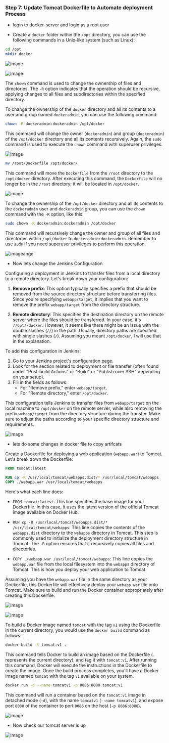 ### Step 7: Update Tomcat Dockerfile to Automate deployment Process

* login to docker-server and login as a root user

* Create a `docker` folder within the `/opt` directory, you can use the following commands in a Unix-like system (such as Linux):

```bash
cd /opt
mkdir docker
```


![image](https://github.com/pranav278/Simple_Devops_Project/assets/84725860/a0d4205f-bb04-408a-8a61-b54bd54cf93f)

![image](https://github.com/pranav278/Simple_Devops_Project/assets/84725860/acf70d43-a2c7-413e-996b-5c4bfea138fb)

The `chown` command is used to change the ownership of files and directories. The `-R` option indicates that the operation should be recursive, applying changes to all files and subdirectories within the specified directory.

To change the ownership of the `docker` directory and all its contents to a user and group named `dockeradmin`, you can use the following command:

```bash
chown -R dockeradmin:dockeradmin /opt/docker
```

This command will change the owner (`dockeradmin`) and group (`dockeradmin`) of the `/opt/docker` directory and all its contents recursively. Again, the `sudo` command is used to execute the `chown` command with superuser privileges.


![image](https://github.com/pranav278/Simple_Devops_Project/assets/84725860/87dbfc02-3f6e-4ffa-822f-42db3ec04fa2)

```bash
mv /root/Dockerfile /opt/docker/
```

This command will move the `Dockerfile` from the `/root` directory to the `/opt/docker` directory. After executing this command, the `Dockerfile` will no longer be in the `/root` directory; it will be located in `/opt/docker`.

![image](https://github.com/pranav278/Simple_Devops_Project/assets/84725860/77bb5fb5-7a73-497a-a8a9-d4f141fa1333)

To change the ownership of the `/opt/docker` directory and all its contents to the `dockeradmin` user and `dockeradmin` group, you can use the `chown` command with the `-R` option, like this:

```bash
sudo chown -R dockeradmin:dockeradmin /opt/docker
```

This command will recursively change the owner and group of all files and directories within `/opt/docker` to `dockeradmin:dockeradmin`. Remember to use `sudo` if you need superuser privileges to perform this operation.

![image](https://github.com/pranav278/Simple_Devops_Project/assets/84725860/18b87105-7064-4702-9878-110a5235c77a)ange 

* Now lets change the Jenkins Configuration 

Configuring a deployment in Jenkins to transfer files from a local directory to a remote directory. Let's break down your configuration:

1. **Remove prefix**: This option typically specifies a prefix that should be removed from the source directory structure before transferring files. Since you're specifying `webapp/target`, it implies that you want to remove the prefix `webapp/target` from the directory structure.

2. **Remote directory**: This specifies the destination directory on the remote server where the files should be transferred. In your case, it's `//opt//docker`. However, it seems like there might be an issue with the double slashes (`//`) in the path. Usually, directory paths are specified with single slashes (`/`). Assuming you meant `/opt/docker`, I will use that in the explanation.

To add this configuration in Jenkins:

1. Go to your Jenkins project's configuration page.
2. Look for the section related to deployment or file transfer (often found under "Post-build Actions" or "Build" or "Publish over SSH" depending on your setup).
3. Fill in the fields as follows:
   - For "Remove prefix," enter `webapp/target`.
   - For "Remote directory," enter `/opt/docker`.

This configuration tells Jenkins to transfer files from `webapp/target` on the local machine to `/opt/docker` on the remote server, while also removing the prefix `webapp/target` from the directory structure during the transfer. Make sure to adjust the paths according to your specific directory structure and requirements.

![image](https://github.com/pranav278/Simple_Devops_Project/assets/84725860/e4d0655f-27dd-4168-a86a-4df05d0607f8)

* lets do some changes in docker file to copy artifcats

Create a Dockerfile for deploying a web application (`webapp.war`) to Tomcat. Let's break down the Dockerfile:

```Dockerfile
FROM tomcat:latest

RUN cp -R /usr/local/tomcat/webapps.dist/* /usr/local/tomcat/webapps
COPY ./webapp.war /usr/local/tomcat/webapps
```

Here's what each line does:

- `FROM tomcat:latest`: This line specifies the base image for your Dockerfile. In this case, it uses the latest version of the official Tomcat image available on Docker Hub.

- `RUN cp -R /usr/local/tomcat/webapps.dist/* /usr/local/tomcat/webapps`: This line copies the contents of the `webapps.dist` directory to the `webapps` directory in Tomcat. This step is commonly used to initialize the deployment directory structure in Tomcat. The `-R` option ensures that it recursively copies all files and directories.

- `COPY ./webapp.war /usr/local/tomcat/webapps`: This line copies the `webapp.war` file from the local filesystem into the `webapps` directory of Tomcat. This is how you deploy your web application to Tomcat. 

Assuming you have the `webapp.war` file in the same directory as your Dockerfile, this Dockerfile will effectively deploy your `webapp.war` file onto Tomcat. Make sure to build and run the Docker container appropriately after creating this Dockerfile.

![image](https://github.com/pranav278/Simple_Devops_Project/assets/84725860/c8ed0659-10b5-4d8e-8cdb-35a11ad2fc87)

![image](https://github.com/pranav278/Simple_Devops_Project/assets/84725860/473aae1b-e3a6-4cb9-8e72-769b90677437)

To build a Docker image named `tomcat` with the tag `v1` using the Dockerfile in the current directory, you would use the `docker build` command as follows:

```bash
docker build -t tomcat:v1 .
```

This command tells Docker to build an image based on the Dockerfile (`.` represents the current directory), and tag it with `tomcat:v1`. After running this command, Docker will execute the instructions in the Dockerfile to create the image. Once the build process completes, you'll have a Docker image named `tomcat` with the tag `v1` available on your system.




```bash
docker run -d --name tomcatv1 -p 8086:8080 tomcat:v1
```

This command will run a container based on the `tomcat:v1` image in detached mode (`-d`), with the name `tomcatv1` (`--name tomcatv1`), and expose port `8080` of the container to port `8086` on the host (`-p 8086:8080`).

![image](https://github.com/pranav278/Simple_Devops_Project/assets/84725860/fbe6d820-9d98-4ce5-a334-8c1608c900cb)

* Now check our tomcat server is up 

![image](https://github.com/pranav278/Simple_Devops_Project/assets/84725860/bbc6778d-b20c-4847-9161-ad1634dedce9)









